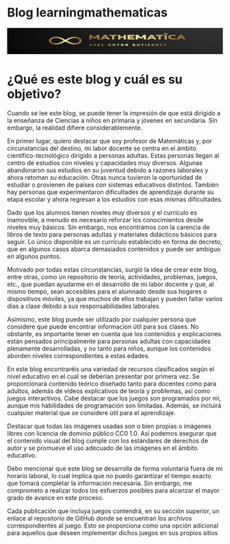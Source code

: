 # Blog learningmathematicas

![Juego de la recta numérica](/assets/images/top.jpg)

<h1>¿Qué es este blog y cuál es su objetivo?</h1>

Cuando se lee este blog, se puede tener la impresión de que está dirigido a la enseñanza de Ciencias a niños en primaria y jóvenes en secundaria. Sin embargo, la realidad difiere considerablemente.

En primer lugar, quiero destacar que soy profesor de Matemáticas y, por circunstancias del destino, mi labor docente se centra en el ámbito científico-tecnológico dirigido a personas adultas. Estas personas llegan al centro de estudios con niveles y capacidades muy diversos. Algunas abandonaron sus estudios en su juventud debido a razones laborales y ahora retoman su educación. Otras nunca tuvieron la oportunidad de estudiar o provienen de países con sistemas educativos distintos. También hay personas que experimentaron dificultades de aprendizaje durante su etapa escolar y ahora regresan a los estudios con esas mismas dificultades.

Dado que los alumnos tienen niveles muy diversos y el currículo es inamovible, a menudo es necesario reforzar los conocimientos desde niveles muy básicos. Sin embargo, nos encontramos con la carencia de libros de texto para personas adultas y materiales didácticos básicos para seguir. Lo único disponible es un currículo establecido en forma de decreto, que en algunos casos abarca demasiados contenidos y puede ser ambiguo en algunos puntos.

Motivado por todas estas circunstancias, surgió la idea de crear este blog, entre otras, como un repositorio de teoría, actividades, problemas, juegos, etc., que puedan ayudarme en el desarrollo de mi labor docente y que, al mismo tiempo, sean accesibles para el alumnado desde sus hogares o dispositivos móviles, ya que muchos de ellos trabajan y pueden faltar varios días a clase debido a sus responsabilidades laborales.

Asimismo, este blog puede ser utilizado por cualquier persona que considere que puede encontrar información útil para sus clases. No obstante, es importante tener en cuenta que los contenidos y explicaciones están pensados principalmente para personas adultas con capacidades plenamente desarrolladas, y no tanto para niños, aunque los contenidos aborden niveles correspondientes a estas edades.

En este blog encontraréis una variedad de recursos clasificados según el nivel educativo en el cual se deberían presentar por primera vez. Se proporcionará contenido teórico diseñado tanto para docentes como para adultos, además de vídeos explicativos de teoría y problemas, así como juegos interactivos. Cabe destacar que los juegos son programados por mí, aunque mis habilidades de programación son limitadas. Además, se incluirá cualquier material que se considere útil para el aprendizaje.

Destacar que todas las imágenes usadas son o bien propias o imágenes libres con licencia de dominio público CC0 1.0. Así podemos asegurar que el contenido visual del blog cumple con los estándares de derechos de autor y se promueve el uso adecuado de las imágenes en el ámbito educativo.

Debo mencionar que este blog se desarrolla de forma voluntaria fuera de mi horario laboral, lo cual implica que no puedo garantizar el tiempo exacto que tomará completar la información necesaria. Sin embargo, me comprometo a realizar todos los esfuerzos posibles para alcanzar el mayor grado de avance en este proceso.

Cada publicación que incluya juegos contendrá, en su sección superior, un enlace al repositorio de GitHub donde se encuentran los archivos correspondientes al juego. Esto se proporciona como una opción adicional para aquellos que deseen implementar dichos juegos en sus propios sitios
